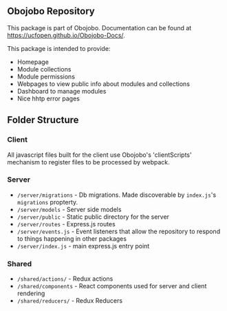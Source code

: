 ## Obojobo Repository

This package is part of Obojobo. Documentation can be found at https://ucfopen.github.io/Obojobo-Docs/.

This package is intended to provide:

* Homepage
* Module collections
* Module permissions
* Webpages to view public info about modules and collections
* Dashboard to manage modules
* Nice hhtp error pages


## Folder Structure

### Client

All javascript files built for the client use Obojobo's 'clientScripts' mechanism to register files to be processed by webpack.

### Server

* `/server/migrations` - Db migrations. Made discoverable by `index.js`'s `migrations` propterty.
* `/server/models` - Server side models
* `/server/public` - Static public directory for the server
* `/server/routes` - Express.js routes
* `/server/events.js` - Event listeners that allow the repository to respond to things happening in other packages
* `/server/index.js` - main express.js entry point

### Shared

* `/shared/actions/` - Redux actions
* `/shared/components` - React components used for server and client rendering
* `/shared/reducers/` - Redux Reducers


